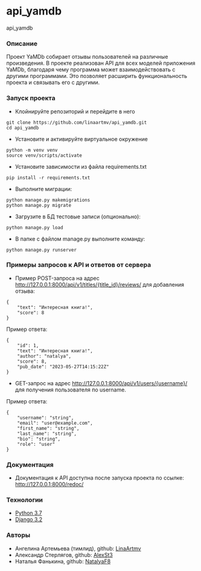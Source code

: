 # api_yamdb
api_yamdb
### Описание
Проект YaMDb собирает отзывы пользователей на различные произведения.
В проекте реализован API для всех моделей приложения YaMDb,
благодаря чему программа может взаимодействовать с другими программами.
Это позволяет расширить функциональность проекта и связывать его с другими.
### Запуск проекта
- Клойнируйте репозиторий и перейдите в него
```
git clone https://github.com/linaartmv/api_yamdb.git
cd api_yamdb
```
- Установите и активируйте виртуальное окружение
```
python -m venv venv
source venv/scripts/activate
``` 
- Установите зависимости из файла requirements.txt
```
pip install -r requirements.txt
``` 
- Выполните миграции:
```
python manage.py makemigrations
python manage.py migrate
```
- Загрузите в БД тестовые записи (опционально):
```
python manage.py load
```
- В папке с файлом manage.py выполните команду:
```
python manage.py runserver
```
### Примеры запросов к API и ответов от сервера

- Пример POST-запроса на адрес 
http://127.0.0.1:8000/api/v1/titles/{title_id}/reviews/ 
для добавления отзыва: 
```
{
    "text": "Интересная книга!",
    "score": 8
}
```

Пример ответа:

```
{
    "id": 1,
    "text": "Интересная книга!",
    "author": "natalya",
    "score": 8,
    "pub_date": "2023-05-27T14:15:22Z"
}
```
- GET-запрос на адрес http://127.0.0.1:8000/api/v1/users/{username}/ для получения пользователя по username.

Пример ответа:

```
{
    "username": "string",
    "email": "user@example.com",
    "first_name": "string",
    "last_name": "string",
    "bio": "string",
    "role": "user"
}
```
### Документация
- Документация к API доступна после запуска проекта по ссылке: http://127.0.0.1:8000/redoc/
### Технологии
- [Python 3.7](https://www.python.org/downloads/)
- [Django 3.2](https://www.djangoproject.com/)

### Авторы
- Ангелина Артемьева (тимлид),
github: [LinaArtmv](https://github.com/LinaArtmv)
- Александр Стерлягов,
github: [AlexSt3](https://github.com/AlexSt3)
- Наталья Фанькина,
github: [NatalyaF8](https://github.com/NatalyaF8)
